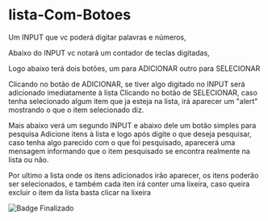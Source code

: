 # lista-Com-Botoes

Um INPUT que vc poderá digitar palavras e números,

Abaixo do INPUT vc notará um contador de teclas digitadas,

Logo abaixo terá dois botões, um para ADICIONAR outro para SELECIONAR

Clicando no botão de ADICIONAR, se tiver algo digitado no INPUT será adicionado imediatamente à lista
Clicando no botão de SELECIONAR, caso tenha selecionado algum item que ja esteja na lista, irá aparecer um "alert" mostrando o que o item selecionado diz.

Mais abaixo verá um segundo INPUT e abaixo dele um botão simples para pesquisa
Adicione itens à lista e logo após digite o que deseja pesquisar, caso tenha algo parecido com o que foi pesquisado, aparecerá uma mensagem informando que o item pesquisado se encontra realmente na lista ou não.

Por ultimo a lista onde os itens adicionados irão aparecer, os itens poderão ser selecionados, e também cada iten irá conter uma lixeira, caso queira excluir o item da lista basta clicar na lixeira



![Badge Finalizado](https://img.shields.io/static/v1?label=STATUS&message=Finalizado&color=GREEN&style=for-the-badge)

